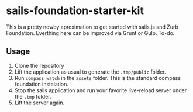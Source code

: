 # sails-foundation-starter-kit

This is a pretty newby aproximation to get started with sails.js and Zurb Foundation. Everthing here can be improved via Grunt or Gulp. To-do.

## Usage

1. Clone the repository
2. Lift the application as usual to generate the `.tmp/public` folder.
3. Run `compass watch` in the `assets` folder. This is the standard compass foundation instalation.
4. Stop the sails application and run your favorite live-reload server under the `.tmp` folder.
5. Lift the server again.


